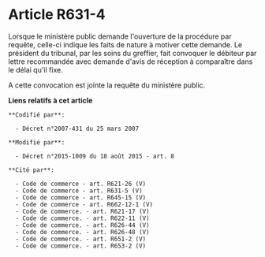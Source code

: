 # Article R631-4

Lorsque le ministère public demande l'ouverture de la procédure       par requête, celle-ci indique les faits de nature à
motiver cette demande. Le président du tribunal, par les soins du greffier, fait convoquer le débiteur par lettre recommandée
avec demande d'avis de réception à comparaître dans le délai qu'il fixe. 

A cette convocation est jointe la requête du ministère public.

**Liens relatifs à cet article**

	**Codifié par**:

	  - Décret n°2007-431 du 25 mars 2007

	**Modifié par**:

	  - Décret n°2015-1009 du 18 août 2015 - art. 8

	**Cité par**:

	  - Code de commerce - art. R621-26 (V)
	  - Code de commerce - art. R631-5 (V)
	  - Code de commerce - art. R645-15 (V)
	  - Code de commerce - art. R662-12-1 (V)
	  - Code de commerce. - art. R621-17 (V)
	  - Code de commerce. - art. R622-11 (V)
	  - Code de commerce. - art. R626-44 (V)
	  - Code de commerce. - art. R626-48 (V)
	  - Code de commerce. - art. R651-2 (V)
	  - Code de commerce. - art. R653-2 (V)
